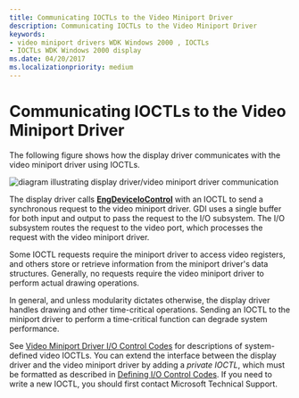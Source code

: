 ```yaml
---
title: Communicating IOCTLs to the Video Miniport Driver
description: Communicating IOCTLs to the Video Miniport Driver
keywords:
- video miniport drivers WDK Windows 2000 , IOCTLs
- IOCTLs WDK Windows 2000 display
ms.date: 04/20/2017
ms.localizationpriority: medium
---
```


# Communicating IOCTLs to the Video Miniport Driver

The following figure shows how the display driver communicates with the video miniport driver using IOCTLs.

![diagram illustrating display driver/video miniport driver communication](images/dpy2.png)

The display driver calls [**EngDeviceIoControl**](/windows/win32/api/winddi/nf-winddi-engdeviceiocontrol) with an IOCTL to send a synchronous request to the video miniport driver. GDI uses a single buffer for both input and output to pass the request to the I/O subsystem. The I/O subsystem routes the request to the video port, which processes the request with the video miniport driver.

Some IOCTL requests require the miniport driver to access video registers, and others store or retrieve information from the miniport driver's data structures. Generally, no requests require the video miniport driver to perform actual drawing operations.

In general, and unless modularity dictates otherwise, the display driver handles drawing and other time-critical operations. Sending an IOCTL to the miniport driver to perform a time-critical function can degrade system performance.

See [Video Miniport Driver I/O Control Codes](/windows-hardware/drivers/ddi/ntddvdeo) for descriptions of system-defined video IOCTLs. You can extend the interface between the display driver and the video miniport driver by adding a *private IOCTL*, which must be formatted as described in [Defining I/O Control Codes](../kernel/defining-i-o-control-codes.md). If you need to write a new IOCTL, you should first contact Microsoft Technical Support.
